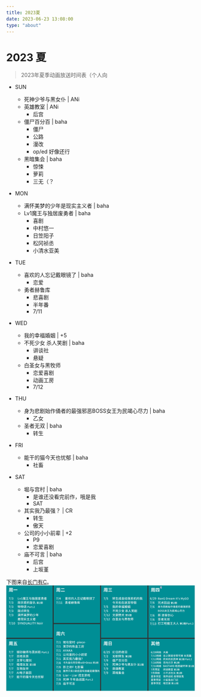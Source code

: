 ```yaml
---
title: 2023夏
date: 2023-06-23 13:08:00
type: "about"
---
```


# 2023 夏

> 2023年夏季动画放送时间表（个人向

- SUN
    - 死神少爷与黑女仆 | ANi
    - 英雄教室 | ANi
      - 后宫
    - 僵尸百分百 | baha
      - 僵尸
      - 公路
      - 漫改
      - op/ed 好像还行
    - 黑暗集会 | baha
      - 惊悚
      - 萝莉
      - 三无（？

- MON
    - 满怀美梦的少年是现实主义者 | baha
    - Lv1魔王与独居废勇者 | baha
      - 喜剧
      - 中村悠一
      - 日笠阳子
      - 松冈祯丞
      - 小清水亚美

- TUE
    - 喜欢的人忘记戴眼镜了 | baha
      - 恋爱
    - 勇者赫鲁库
      - 悲喜剧
      - 半年番
      - 7/11

- WED
    - 我的幸福婚姻 | +5
    <!-- - 转生成自动贩卖机的我今天也在迷宫徘徊 -->
    <!--   - 福山润 -->
    <!--   - 本渡枫 -->
    - 不死少女 杀人笑剧 | baha
      - 讲谈社
      - 悬疑
    - 白圣女与黑牧师
      - 恋爱喜剧
      - 动画工房
      - 7/12

- THU
    - 身为悲剧始作俑者的最强邪恶BOSS女王为民竭心尽力 | baha
      - 乙女
    - 圣者无双 | baha
      - 转生

- FRI
    - 能干的猫今天也忧郁 | baha
      - 社畜

- SAT
    - 堀与宫村 | baha
      - 是谁还没看完前作，哦是我
      - SAT
    - 其实我乃最强？ | CR
      - 转生
      - 傲天
    - 公司的小小前辈 | +2
      - P9
      - 恋爱喜剧
    - 庙不可言 | baha
      - 后宫
      - 上坂堇

下图来自[长门有C](https://www.bilibili.com/video/BV1j14y1U77P)。
![image-20230623125903050](https://raw.githubusercontent.com/XwX12596/image/main/img/2023/06/23/20230623130535.png)
